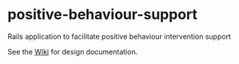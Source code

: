 positive-behaviour-support
==========================

Rails application to facilitate positive behaviour intervention support

See the [Wiki](wiki) for design documentation.
